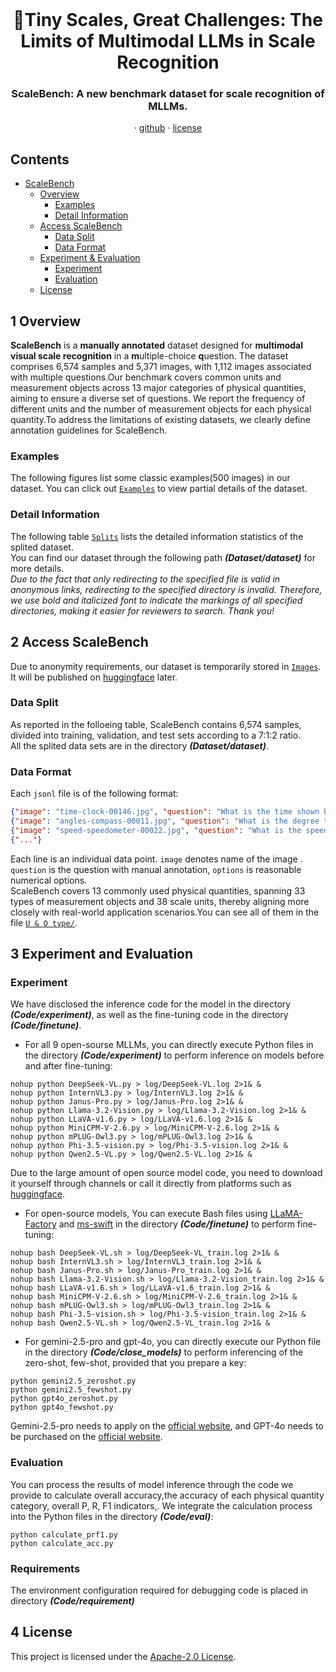 <br />
<p align="center">
  <h1 align="center"> 📐Tiny Scales, Great Challenges: The Limits of Multimodal LLMs in Scale
Recognition </h1>
  <h3 align="center">ScaleBench: A new benchmark dataset for scale recognition of MLLMs.</h3>
  
  <p align="center">  
<!--     <a href="">arxiv</a> -->
    ·
    <a href="https://github.com/JJH12234/ScaleBench/blob/main/Dataset/dataset/train.jsonl">github</a>
    ·
    <a href="https://github.com/JJH12234/ScaleBench/blob/main/LICENSE">license</a>
<!--     <a href="">benchmark</a> -->
    
  </p>
</p>


## Contents

- [ScaleBench](#Contents)
  - [Overview](#1-Overview)
    - [Examples](#Examples)
    - [Detail Information](#Detail-Information)
  - [Access ScaleBench](#2-Access-ScaleBench)
    - [Data Split](#Data-Split)
    - [Data Format](#Data-Format)
  - [Experiment & Evaluation](#3-Experiment-and-Evaluation)
    - [Experiment](#Experiment)
    - [Evaluation](#Evaluation)
  - [License](#4-License)




## 1 Overview
**ScaleBench** is a **manually annotated** dataset designed for **multimodal visual scale recognition** in a **m**ultiple-choice **q**uestion.
The dataset comprises 6,574 samples and 5,371 images, with 1,112 images associated with multiple questions.Our benchmark covers common units and measurement objects across 13 major categories of physical quantities, aiming to ensure a diverse set of questions. We report the frequency of different units and the
number of measurement objects for each physical quantity.To address the limitations of existing datasets, we clearly define annotation guidelines for ScaleBench.
### Examples
The following figures list some classic examples(500 images) in our dataset. You can click out [`Examples`](Examples) to view partial details of the dataset.

### Detail Information
The following table [`Splits`](Comparison/splits.png) lists the detailed information statistics of the splited dataset.
<br>
You can find our dataset through the following path **_(Dataset/dataset)_** for more details.
<br>
_Due to the fact that only redirecting to the specified file is valid in anonymous links, redirecting to the specified directory is invalid. Therefore, we use bold and italicized font to indicate the markings of all specified directories, making it easier for reviewers to search. Thank you!_


## 2 Access ScaleBench
Due to anonymity requirements, our dataset is temporarily stored in [`Images`](Images). It will be published on [huggingface](https://huggingface.co) later.

###  Data Split
As reported in the folloeing table, ScaleBench contains 6,574 samples, divided into training, validation, and test sets according to a 7:1:2 ratio.
<br>All the splited data sets are in the directory **_(Dataset/dataset)_**. 


### Data Format
Each `jsonl` file is of the following format:
```json
{"image": "time-clock-00146.jpg", "question": "What is the time shown by the clock in the image?", "options": ["A.9:27:32", "B.9:32:27", "C.9:31:27", "D.9:27:31"], "answer": "C"}
{"image": "angles-compass-00011.jpg", "question": "What is the degree that the white pointer of the compass in the image is pointing to?", "options": ["A.280", "B.290", "C.300", "D.310"], "answer": "B"}
{"image": "speed-speedometer-00022.jpg", "question": "What is the speed shown by the speedometer in the image in km/h?", "options": ["A.105", "B.100", "C.115", "D.110"], "answer": "C"}
{"..."}
```
Each line is an individual data point.
`image` denotes name of the image . `question` is the question with manual annotation, `options` is reasonable numerical options.
<br>
ScaleBench covers 13 commonly used physical quantities, spanning 33 types of measurement objects and 38 scale units, thereby aligning more closely with real-world application scenarios.You can see all of them in the file [`U & O type/`](Dataset/type/Units_and_Object.png). 

## 3 Experiment and Evaluation
### Experiment
We have disclosed the inference code for the model in the directory **_(Code/experiment)_**,  as well as the fine-tuning code in the directory **_(Code/finetune)_**.
<br>
- For all 9 open-sourse MLLMs, you can directly execute Python files in the directory **_(Code/experiment)_** to perform inference on models before and after fine-tuning: 
```
nohup python DeepSeek-VL.py > log/DeepSeek-VL.log 2>1& &
nohup python InternVL3.py > log/InternVL3.log 2>1& &
nohup python Janus-Pro.py > log/Janus-Pro.log 2>1& &
nohup python Llama-3.2-Vision.py > log/Llama-3.2-Vision.log 2>1& &
nohup python LLaVA-v1.6.py > log/LLaVA-v1.6.log 2>1& &
nohup python MiniCPM-V-2.6.py > log/MiniCPM-V-2.6.log 2>1& &
nohup python mPLUG-Owl3.py > log/mPLUG-Owl3.log 2>1& &
nohup python Phi-3.5-vision.py > log/Phi-3.5-vision.log 2>1& &
nohup python Qwen2.5-VL.py > log/Qwen2.5-VL.log 2>1& &
```
Due to the large amount of open source model code, you need to download it yourself through channels or call it directly from platforms such as [huggingface](https://huggingface.co).
- For open-source models, You can execute Bash files using [LLaMA-Factory](https://github.com/hiyouga/LLaMA-Factory) and [ms-swift](https://github.com/modelscope/ms-swift) in the directory **_(Code/finetune)_** to perform fine-tuning:
```
nohup bash DeepSeek-VL.sh > log/DeepSeek-VL_train.log 2>1& &
nohup bash InternVL3.sh > log/InternVL3_train.log 2>1& &
nohup bash Janus-Pro.sh > log/Janus-Pro_train.log 2>1& &
nohup bash Llama-3.2-Vision.sh > log/Llama-3.2-Vision_train.log 2>1& &
nohup bash LLaVA-v1.6.sh > log/LLaVA-v1.6_train.log 2>1& &
nohup bash MiniCPM-V-2.6.sh > log/MiniCPM-V-2.6_train.log 2>1& &
nohup bash mPLUG-Owl3.sh > log/mPLUG-Owl3_train.log 2>1& &
nohup bash Phi-3.5-vision.sh > log/Phi-3.5-vision_train.log 2>1& &
nohup bash Qwen2.5-VL.sh > log/Qwen2.5-VL_train.log 2>1& &
```
- For gemini-2.5-pro and gpt-4o, you can directly execute our Python file in the directory **_(Code/close_models)_** to perform inferencing of the zero-shot, few-shot, provided that you prepare a key:
```
python gemini2.5_zeroshot.py
python gemini2.5_fewshot.py
python gpt4o_zeroshot.py
python gpt4o_fewshot.py
```
Gemini-2.5-pro needs to apply on the [official website](https://aistudio.google.com/app/apikey), and GPT-4o needs to be purchased on the [official website](https://openai.com/).

### Evaluation
You can process the results of model inference through the code we provide to calculate overall accuracy,the accuracy of each physical quantity category, overall P, R, F1 indicators,. We integrate the calculation process into the Python files in the directory **_(Code/eval)_**:
```
python calculate_prf1.py
python calculate_acc.py
```

### Requirements
The environment configuration required for debugging code is placed in directory **_(Code/requirement)_**

## 4 License
This project is licensed under the [Apache-2.0 License](LICENSE).
